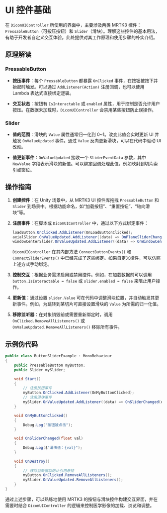 # UI 控件基础

在 `DicomUIController` 所使用的界面中，主要涉及两类 MRTK3 控件：`PressableButton`（可按压按钮）和 `Slider`（滑块）。理解这些控件的基本用法，有助于开发者自定义交互体验。此处提供对其工作原理和使用步骤的朴实介绍。

## 原理解读

### PressableButton

* **按压事件**：每个 `PressableButton` 都暴露 `OnClicked` 事件，在按钮被按下并抬起时触发。可以通过 `AddListener(Action)` 注册回调，也可以使用 Lambda 表达式直接绑定逻辑。

* **交互状态**：按钮有 `IsInteractable` 或 `enabled` 属性，用于控制是否允许用户按压。在数据未加载时，`DicomUIController` 会禁用某些按钮防止误操作。

### Slider

* **值的范围**：滑块的 `Value` 属性通常归一化到 0~1。改变此值会实时更新 UI 并触发 `OnValueUpdated` 事件。通过 `Value` 反向更新滑块，可以在代码中驱动 UI 改动。

* **值更新事件**：`OnValueUpdated` 接收一个 `SliderEventData` 参数，其中 `NewValue` 字段表示滑块的新值。可以绑定回调处理此值，例如映射到切片索引或窗位。

## 操作指南

1. **创建控件**：在 Unity 场景中，从 MRTK3 UI 控件库拖拽 `PressableButton` 和 `Slider` 到场景中。根据功能命名，如“加载按钮”、“重置按钮”、“轴向滑块”等。

2. **注册事件**：在脚本或 `DicomUIController` 中，通过以下方式绑定事件：

   ```csharp
   loadButton.OnClicked.AddListener(OnLoadButtonClicked);
   axialSlider.OnValueUpdated.AddListener((data) => OnPlaneSliderChanged(DicomPlane.PlaneType.Axial, data.NewValue));
   windowCenterSlider.OnValueUpdated.AddListener((data) => OnWindowCenterSliderChanged(data.NewValue));
   ```
   `DicomUIController` 在其内部方法 `ConnectButtonEvents()` 和 `ConnectSliderEvents()` 中已经完成了这些绑定。如果自定义控件，可以仿照上述方式手动绑定。

3. **控制交互**：根据业务需求启用或禁用控件。例如，在加载数据前可以调用 `button.IsInteractable = false` 或 `slider.enabled = false` 来阻止用户操作。

4. **更新值**：通过设置 `slider.Value` 可在代码中调整滑块位置，并自动触发其更新事件。例如，为跳转到某切片可直接设置滑块的 `Value` 为所需的归一化值。

5. **移除监听器**：在对象销毁前或需要重新绑定时，调用 `OnClicked.RemoveAllListeners()` 或 `OnValueUpdated.RemoveAllListeners()` 移除所有事件。

## 示例伪代码

```csharp
public class ButtonSliderExample : MonoBehaviour
{
    public PressableButton myButton;
    public Slider mySlider;

    void Start()
    {
        // 注册按钮事件
        myButton.OnClicked.AddListener(OnMyButtonClicked);
        // 注册滑块事件
        mySlider.OnValueUpdated.AddListener((data) => OnSliderChanged(data.NewValue));
    }

    void OnMyButtonClicked()
    {
        Debug.Log("按钮被点击");
    }

    void OnSliderChanged(float val)
    {
        Debug.Log($"滑块值：{val}");
    }

    void OnDestroy()
    {
        // 移除监听器以防止引用悬挂
        myButton.OnClicked.RemoveAllListeners();
        mySlider.OnValueUpdated.RemoveAllListeners();
    }
}
```

通过上述步骤，可以熟练地使用 MRTK3 的按钮与滑块控件构建交互界面，并在需要时结合 `DicomUIController` 的逻辑来控制医学影像的加载、浏览和调整。